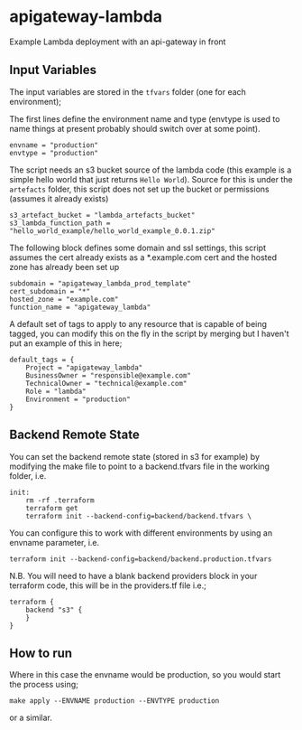 # apigateway-lambda

Example Lambda deployment with an api-gateway in front

## Input Variables

The input variables are stored in the `tfvars` folder (one for each environment);

The first lines define the environment name and type (envtype is used to name things
at present probably should switch over at some point).

    envname = "production"
    envtype = "production"

The script needs an s3 bucket source of the lambda code (this example is a simple
hello world that just returns `Hello World`). Source for this is under the `artefacts` 
folder, this script does not set up the bucket or permissions (assumes it already exists)

    s3_artefact_bucket = "lambda_artefacts_bucket"
    s3_lambda_function_path = "hello_world_example/hello_world_example_0.0.1.zip"

The following block defines some domain and ssl settings, this script assumes the cert
already exists as a *.example.com cert and the hosted zone has already been set up

    subdomain = "apigateway_lambda_prod_template"
    cert_subdomain = "*"
    hosted_zone = "example.com"
    function_name = "apigateway_lambda"

A default set of tags to apply to any resource that is capable of being tagged, you
can modify this on the fly in the script by merging but I haven't put an example of 
this in here;

    default_tags = {
        Project = "apigateway_lambda"
        BusinessOwner = "responsible@example.com"
        TechnicalOwner = "technical@example.com"
        Role = "lambda"
        Environment = "production"
    }

## Backend Remote State

You can set the backend remote state (stored in s3 for example) by modifying 
the make file to point to a backend.tfvars file in the working folder, i.e.

    init:
        rm -rf .terraform
        terraform get
        terraform init --backend-config=backend/backend.tfvars \

You can configure this to work with different environments by using an envname 
parameter, i.e.

    terraform init --backend-config=backend/backend.production.tfvars

N.B. You will need to have a blank backend providers block in your terraform code, this will be in the providers.tf file i.e.;

    terraform {
        backend "s3" {
        }
    }

## How to run

Where in this case the envname would be production, so you would start the process using;

    make apply --ENVNAME production --ENVTYPE production

or a similar.